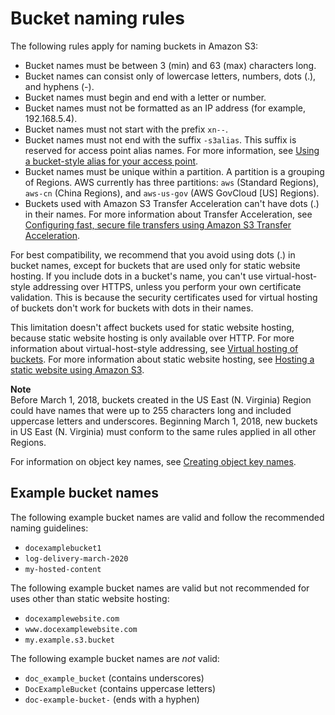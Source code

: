 # Bucket naming rules<a name="bucketnamingrules"></a>

The following rules apply for naming buckets in Amazon S3:
+ Bucket names must be between 3 \(min\) and 63 \(max\) characters long\.
+ Bucket names can consist only of lowercase letters, numbers, dots \(\.\), and hyphens \(\-\)\.
+ Bucket names must begin and end with a letter or number\.
+ Bucket names must not be formatted as an IP address \(for example, 192\.168\.5\.4\)\.
+ Bucket names must not start with the prefix `xn--`\.
+ Bucket names must not end with the suffix `-s3alias`\. This suffix is reserved for access point alias names\. For more information, see [Using a bucket\-style alias for your access point](access-points-alias.md)\.
+ Bucket names must be unique within a partition\. A partition is a grouping of Regions\. AWS currently has three partitions: `aws` \(Standard Regions\), `aws-cn` \(China Regions\), and `aws-us-gov` \(AWS GovCloud \[US\] Regions\)\.
+ Buckets used with Amazon S3 Transfer Acceleration can't have dots \(\.\) in their names\. For more information about Transfer Acceleration, see [Configuring fast, secure file transfers using Amazon S3 Transfer Acceleration](transfer-acceleration.md)\.

For best compatibility, we recommend that you avoid using dots \(\.\) in bucket names, except for buckets that are used only for static website hosting\. If you include dots in a bucket's name, you can't use virtual\-host\-style addressing over HTTPS, unless you perform your own certificate validation\. This is because the security certificates used for virtual hosting of buckets don't work for buckets with dots in their names\. 

This limitation doesn't affect buckets used for static website hosting, because static website hosting is only available over HTTP\. For more information about virtual\-host\-style addressing, see [Virtual hosting of buckets](VirtualHosting.md)\. For more information about static website hosting, see [Hosting a static website using Amazon S3](WebsiteHosting.md)\.

**Note**  
Before March 1, 2018, buckets created in the US East \(N\. Virginia\) Region could have names that were up to 255 characters long and included uppercase letters and underscores\. Beginning March 1, 2018, new buckets in US East \(N\. Virginia\) must conform to the same rules applied in all other Regions\.

 For information on object key names, see [Creating object key names](https://docs.aws.amazon.com/en_us/AmazonS3/latest/userguide/object-keys.html)\.

## Example bucket names<a name="bucket-names"></a>

The following example bucket names are valid and follow the recommended naming guidelines:
+ `docexamplebucket1`
+ `log-delivery-march-2020`
+ `my-hosted-content`

The following example bucket names are valid but not recommended for uses other than static website hosting:
+ `docexamplewebsite.com`
+ `www.docexamplewebsite.com`
+ `my.example.s3.bucket`

The following example bucket names are *not* valid:
+ `doc_example_bucket` \(contains underscores\)
+ `DocExampleBucket` \(contains uppercase letters\)
+ `doc-example-bucket-` \(ends with a hyphen\)